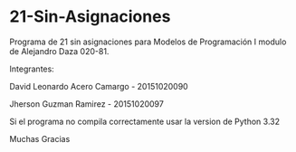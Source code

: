 # 21-Sin-Asignaciones
Programa de 21 sin asignaciones para Modelos de Programación I modulo de Alejandro Daza 020-81.

Integrantes:

David Leonardo Acero Camargo - 20151020090

Jherson Guzman Ramirez - 20151020097

Si el programa no compila correctamente usar la version de Python 3.32

Muchas Gracias
